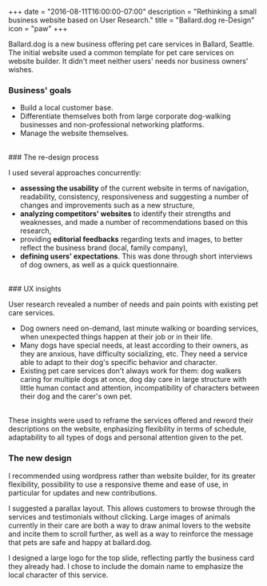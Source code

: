 +++
date = "2016-08-11T16:00:00-07:00"
description = "Rethinking a small business website based on User Research."
title = "Ballard.dog re-Design"
icon = "paw"
+++

Ballard.dog is a new business offering pet care services in Ballard, Seattle. The initial website used a common template for pet care services on website builder. It didn't meet neither users' needs nor business owners' wishes. 

### Business' goals

- Build a local customer base.
- Differentiate themselves both from large corporate dog-walking businesses and non-professional networking platforms.
- Manage the website themselves.

<br>
### The re-design process

I used several approaches concurrently:

- **assessing the usability** of the current website in terms of navigation, readability, consistency, responsiveness and suggesting a number of changes and improvements such as a new structure,
- **analyzing competitors' websites** to identify their strengths and weaknesses, and made a number of recommendations based on this research,
- providing **editorial feedbacks** regarding texts and images, to better reflect the business brand (local, family company),
- **defining users' expectations**. This was done through short interviews of dog owners, as well as a quick questionnaire.  

<br>
### UX insights

User research revealed a number of needs and pain points with existing pet care services. 

- Dog owners need on-demand, last minute walking or boarding services, when unexpected things happen at their job or in their life.
- Many dogs have special needs, at least according to their owners, as they are anxious, have difficulty socializing, etc. They need a service able to adapt to their dog's specific behavior and character. 
- Existing pet care services don't always work for them: dog walkers caring for multiple dogs at once, dog day care in large structure with little human contact and attention, incompatibility of characters between their dog and the carer's own pet.

<br>
These insights were used to reframe the services offered and reword their descriptions on the website, enphasizing flexibility in terms of schedule, adaptability to all types of dogs and personal attention given to the pet.

### The new design

I recommended using wordpress rather than website builder, for its greater flexibility, possibility to use a responsive theme and ease of use, in particular for updates and new contributions.

I suggested a parallax layout. This allows customers to browse through the services and testimonials without clicking. Large images of animals currently in their care are both a way to draw animal lovers to the website and incite them to scroll further, as well as a way to reinforce the message that pets are safe and happy at ballard.dog.

I designed a large logo for the top slide, reflecting partly the business card they already had. I chose to include the domain name to emphasize the local character of this service. 